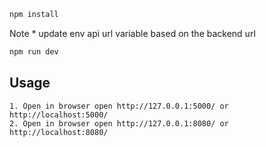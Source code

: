 ```bash
npm install
```

Note * update env api url variable based on the backend url

```bash
npm run dev
```

## Usage

```
1. Open in browser open http://127.0.0.1:5000/ or http://localhost:5000/
2. Open in browser open http://127.0.0.1:8080/ or http://localhost:8080/
```
